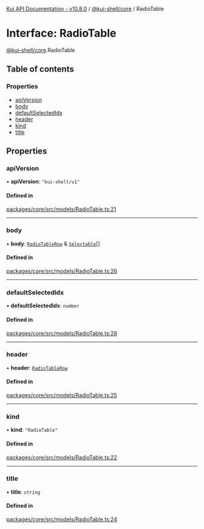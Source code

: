 [Kui API Documentation - v10.8.0](../README.md) / [@kui-shell/core](../modules/kui_shell_core.md) / RadioTable

# Interface: RadioTable

[@kui-shell/core](../modules/kui_shell_core.md).RadioTable

## Table of contents

### Properties

- [apiVersion](kui_shell_core.RadioTable.md#apiversion)
- [body](kui_shell_core.RadioTable.md#body)
- [defaultSelectedIdx](kui_shell_core.RadioTable.md#defaultselectedidx)
- [header](kui_shell_core.RadioTable.md#header)
- [kind](kui_shell_core.RadioTable.md#kind)
- [title](kui_shell_core.RadioTable.md#title)

## Properties

### apiVersion

• **apiVersion**: `"kui-shell/v1"`

#### Defined in

[packages/core/src/models/RadioTable.ts:21](https://github.com/mra-ruiz/kui/blob/27e887ab4/packages/core/src/models/RadioTable.ts#L21)

---

### body

• **body**: [`RadioTableRow`](kui_shell_core.RadioTableRow.md) & [`Selectable`](kui_shell_core.Selectable.md)[]

#### Defined in

[packages/core/src/models/RadioTable.ts:26](https://github.com/mra-ruiz/kui/blob/27e887ab4/packages/core/src/models/RadioTable.ts#L26)

---

### defaultSelectedIdx

• **defaultSelectedIdx**: `number`

#### Defined in

[packages/core/src/models/RadioTable.ts:28](https://github.com/mra-ruiz/kui/blob/27e887ab4/packages/core/src/models/RadioTable.ts#L28)

---

### header

• **header**: [`RadioTableRow`](kui_shell_core.RadioTableRow.md)

#### Defined in

[packages/core/src/models/RadioTable.ts:25](https://github.com/mra-ruiz/kui/blob/27e887ab4/packages/core/src/models/RadioTable.ts#L25)

---

### kind

• **kind**: `"RadioTable"`

#### Defined in

[packages/core/src/models/RadioTable.ts:22](https://github.com/mra-ruiz/kui/blob/27e887ab4/packages/core/src/models/RadioTable.ts#L22)

---

### title

• **title**: `string`

#### Defined in

[packages/core/src/models/RadioTable.ts:24](https://github.com/mra-ruiz/kui/blob/27e887ab4/packages/core/src/models/RadioTable.ts#L24)
